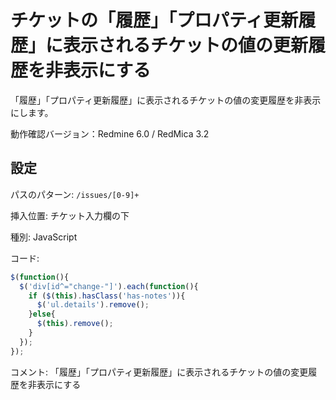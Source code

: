 # チケットの「履歴」「プロパティ更新履歴」に表示されるチケットの値の更新履歴を非表示にする

「履歴」「プロパティ更新履歴」に表示されるチケットの値の変更履歴を非表示にします。

動作確認バージョン：Redmine 6.0 / RedMica 3.2


## 設定

パスのパターン: `/issues/[0-9]+`

挿入位置: チケット入力欄の下

種別: JavaScript

コード:
``` javascript
$(function(){
  $('div[id^="change-"]').each(function(){
    if ($(this).hasClass('has-notes')){
      $('ul.details').remove();
    }else{
      $(this).remove();
    }
  });
});
```

コメント: 「履歴」「プロパティ更新履歴」に表示されるチケットの値の変更履歴を非表示にする